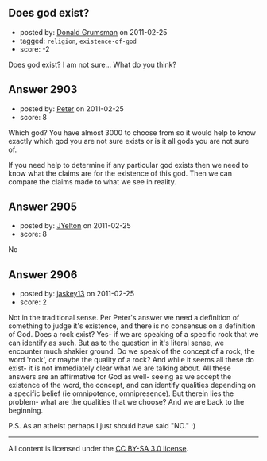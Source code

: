 ## Does god exist?

- posted by: [Donald Grumsman](https://stackexchange.com/users/-1/1150-donald-grumsman) on 2011-02-25
- tagged: `religion`, `existence-of-god`
- score: -2

Does god exist? I am not sure... What do you think? 


## Answer 2903

- posted by: [Peter](https://stackexchange.com/users/-1/168-peter) on 2011-02-25
- score: 8

Which god? You have almost 3000 to choose from so it would help to know exactly which god you are not sure exists or is it all gods you are not sure of.

If you need help to determine if any particular god exists then we need to know what the claims are for the existence of this god. Then we can compare the claims made to what we see in reality. 


## Answer 2905

- posted by: [JYelton](https://stackexchange.com/users/-1/585-jyelton) on 2011-02-25
- score: 8

No
<span style="display:none;">&nbsp;</span>


## Answer 2906

- posted by: [jaskey13](https://stackexchange.com/users/-1/1107-jaskey13) on 2011-02-25
- score: 2

Not in the traditional sense. Per Peter's answer we need a definition of something to judge it's existence, and there is no consensus on a definition of God. Does a rock exist? Yes- if we are speaking of a specific rock that we can identify as such. But as to the question in it's literal sense, we encounter much shakier ground. Do we speak of the concept of a rock, the word 'rock', or maybe the quality of a rock? And while it seems all these do exist- it is not immediately clear what we are talking about. All these answers are an affirmative for God as well- seeing as we accept the existence of the word, the concept, and can identify qualities depending on a specific belief (ie omnipotence, omnipresence). But therein lies the problem- what are the qualities that we choose? And we are back to the beginning.

P.S. As an atheist perhaps I just should have said "NO." :)  



---

All content is licensed under the [CC BY-SA 3.0 license](https://creativecommons.org/licenses/by-sa/3.0/).
